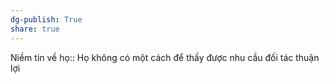```yaml
---
dg-publish: True
share: true
---
```

Niềm tin về họ:: Họ không có một cách để thấy được nhu cầu đối tác thuận lợi
